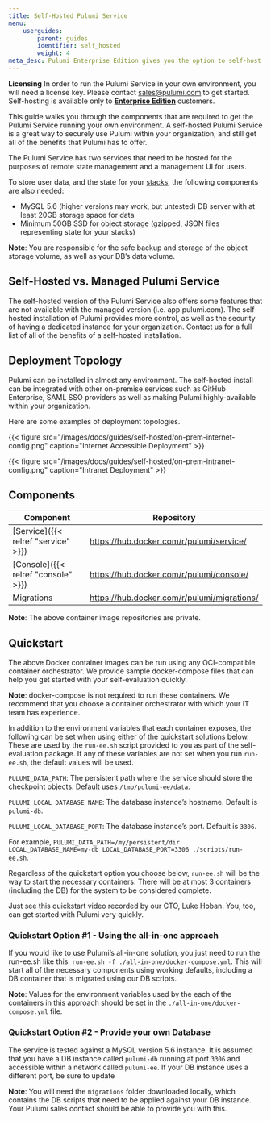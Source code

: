 ```yaml
---
title: Self-Hosted Pulumi Service
menu:
    userguides:
        parent: guides
        identifier: self_hosted
        weight: 4
meta_desc: Pulumi Enterprise Edition gives you the option to self-host Pulumi within your organization's infrastructure. This document walks you through the components and their configuration.
---
```


<div class="note note-info" role="alert">
    <p>
        <strong>Licensing</strong> In order to run the Pulumi Service in your own environment, you will need a license key. Please contact <a href="mailto:sales@pulumi.com">sales@pulumi.com</a> to get started. Self-hosting is available only to <a href="https://www.pulumi.com/pricing"><strong>Enterprise Edition</strong></a> customers.
    </p>
</div>

This guide walks you through the components that are required to get the Pulumi Service running your own environment. A self-hosted Pulumi Service is a great way to securely use Pulumi within your organization, and still get all of the benefits that Pulumi has to offer.

The Pulumi Service has two services that need to be hosted for the purposes of remote state management and a management UI for users.

To store user data, and the state for your [stacks](https://www.pulumi.com/docs/intro/concepts/stack/), the following components are also needed:

* MySQL 5.6 (higher versions may work, but untested) DB server with at least 20GB storage space for data
* Minimum 50GB SSD for object storage (gzipped, JSON files representing state for your stacks)

**Note**: You are responsible for the safe backup and storage of the object storage volume, as well as your DB’s data volume.

## Self-Hosted vs. Managed Pulumi Service

The self-hosted version of the Pulumi Service also offers some features that are not available with the managed version (i.e. app.pulumi.com). The self-hosted installation of Pulumi provides more control, as well as the security of having a dedicated instance for your organization. Contact us for a full list of all of the benefits of a self-hosted installation.

## Deployment Topology

Pulumi can be installed in almost any environment. The self-hosted install can be integrated with other on-premise services such as GitHub Enterprise, SAML SSO providers as well as making Pulumi highly-available within your organization.

Here are some examples of deployment topologies.

{{< figure src="/images/docs/guides/self-hosted/on-prem-internet-config.png" caption="Internet Accessible Deployment" >}}

{{< figure src="/images/docs/guides/self-hosted/on-prem-intranet-config.png" caption="Intranet Deployment" >}}

## Components

| Component | Repository |
| --------- | ---------- |
| [Service]({{< relref "service" >}}) | https://hub.docker.com/r/pulumi/service/ |
| [Console]({{< relref "console" >}}) |	https://hub.docker.com/r/pulumi/console/ |
| Migrations | https://hub.docker.com/r/pulumi/migrations/ |

**Note**: The above container image repositories are private.

## Quickstart

The above Docker container images can be run using any OCI-compatible container orchestrator. We provide sample docker-compose files that can help you get started with your self-evaluation quickly.

**Note**: docker-compose is not required to run these containers. We recommend that you choose a container orchestrator with which your IT team has experience.

In addition to the environment variables that each container exposes, the following can be set when using either of the quickstart solutions below. These are used by the `run-ee.sh` script provided to you as part of the self-evaluation package. If any of these variables are not set when you run `run-ee.sh`, the default values will be used.

`PULUMI_DATA_PATH`: The persistent path where the service should store the checkpoint objects. Default uses `/tmp/pulumi-ee/data`.

`PULUMI_LOCAL_DATABASE_NAME`: The database instance’s hostname. Default is `pulumi-db`.

`PULUMI_LOCAL_DATABASE_PORT`: The database instance’s port. Default is `3306`.

For example, `PULUMI_DATA_PATH=/my/persistent/dir LOCAL_DATABASE_NAME=my-db LOCAL_DATABASE_PORT=3306 ./scripts/run-ee.sh`.

Regardless of the quickstart option you choose below, `run-ee.sh` will be the way to start the necessary containers. There will be at most 3 containers (including the DB) for the system to be considered complete.

Just see this quickstart video recorded by our CTO, Luke Hoban. You, too, can get started with Pulumi very quickly.

<!--INSERT YOUTUBE LINK-->

### Quickstart Option #1 - Using the all-in-one approach

If you would like to use Pulumi’s all-in-one solution, you just need to run the run-ee.sh like this: `run-ee.sh -f ./all-in-one/docker-compose.yml`. This will start all of the necessary components using working defaults, including a DB container that is migrated using our DB scripts.

**Note**: Values for the environment variables used by the each of the containers in this approach should be set in the `./all-in-one/docker-compose.yml` file.

### Quickstart Option #2 - Provide your own Database

The service is tested against a MySQL version 5.6 instance. It is assumed that you have a DB instance called `pulumi-db` running at port `3306` and accessible within a network called `pulumi-ee`. If your DB instance uses a different port, be sure to update 

**Note**: You will need the `migrations` folder downloaded locally, which contains the DB scripts that need to be applied against your DB instance. Your Pulumi sales contact should be able to provide you with this.
